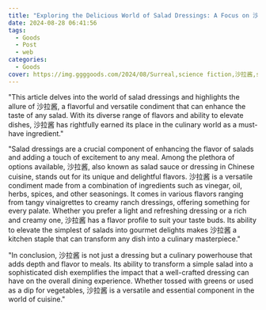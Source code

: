 ```yaml
---
title: "Exploring the Delicious World of Salad Dressings: A Focus on 沙拉酱"
date: 2024-08-28 06:41:56
tags:
  - Goods
  - Post
  - web
categories:
  - Goods
cover: https://img.ggggoods.com/2024/08/Surreal,science fiction,沙拉酱,salad dressing,technology,tech,diagrams,renderings,colors_20240830_00001_.png
---
```


"This article delves into the world of salad dressings and highlights the allure of 沙拉酱, a flavorful and versatile condiment that can enhance the taste of any salad. With its diverse range of flavors and ability to elevate dishes, 沙拉酱 has rightfully earned its place in the culinary world as a must-have ingredient."

"Salad dressings are a crucial component of enhancing the flavor of salads and adding a touch of excitement to any meal. Among the plethora of options available, 沙拉酱, also known as salad sauce or dressing in Chinese cuisine, stands out for its unique and delightful flavors. 沙拉酱 is a versatile condiment made from a combination of ingredients such as vinegar, oil, herbs, spices, and other seasonings. It comes in various flavors ranging from tangy vinaigrettes to creamy ranch dressings, offering something for every palate. Whether you prefer a light and refreshing dressing or a rich and creamy one, 沙拉酱 has a flavor profile to suit your taste buds. Its ability to elevate the simplest of salads into gourmet delights makes 沙拉酱 a kitchen staple that can transform any dish into a culinary masterpiece."

"In conclusion, 沙拉酱 is not just a dressing but a culinary powerhouse that adds depth and flavor to meals. Its ability to transform a simple salad into a sophisticated dish exemplifies the impact that a well-crafted dressing can have on the overall dining experience. Whether tossed with greens or used as a dip for vegetables, 沙拉酱 is a versatile and essential component in the world of cuisine."
